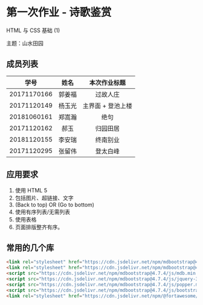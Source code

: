 # 第一次作业 - 诗歌鉴赏

HTML 与 CSS 基础 (1) 

主题：山水田园

## 成员列表

|     学号     |    姓名   |    本次作业标题   |  
| :----------:|:--------:|:---------------:|
| 20171170166 | 郭姜福 | 过故人庄 |
| 20171120149 | 杨玉光 | 主界面 + 登池上楼|
| 20181060161 | 郑嵩瀚 | 绝句 |
| 20171120162 | 郝玉 | 归园田居 |
| 20181120155 | 李安瑞 | 终南别业 |
| 20171120295 | 张留伟 | 登太白峰 |

## 应用要求

1. 使用 HTML 5
2. 包括图片、超链接、文字
3. (Back to top) OR (Go to bottom)
4. 使用有序列表/无需列表
5. 使用表格
6. 页面排版整齐有序。

## 常用的几个库

```html
<link rel="stylesheet" href="https://cdn.jsdelivr.net/npm/mdbootstrap@4.7.4/css/bootstrap.min.css" integrity="sha256-YLGeXaapI0/5IgZopewRJcFXomhRMlYYjugPLSyNjTY=" crossorigin="anonymous">
<link rel="stylesheet" href="https://cdn.jsdelivr.net/npm/mdbootstrap@4.7.4/css/mdb.min.css" integrity="sha256-hJpmKTwvW2JIl3muMuKAt7NEVgB9KSpqAZX+KI5XZGw=" crossorigin="anonymous">
<script src="https://cdn.jsdelivr.net/npm/mdbootstrap@4.7.4/js/mdb.min.js" integrity="sha256-RyKFOSKnuKFSYAyJlfeHdb8ljBAbLJOSh9Bz8pzhhkY=" crossorigin="anonymous"></script>
<script src="https://cdn.jsdelivr.net/npm/mdbootstrap@4.7.4/js/jquery-3.3.1.min.js" integrity="sha256-FgpCb/KJQlLNfOu91ta32o/NMZxltwRo8QtmkMRdAu8=" crossorigin="anonymous"></script>
<script src="https://cdn.jsdelivr.net/npm/mdbootstrap@4.7.4/js/popper.min.js" integrity="sha256-WMtqeK/CBLcWXpR8lly85ilu4OWH+6s+EsDStjeOkAQ=" crossorigin="anonymous"></script>
<script src="https://cdn.jsdelivr.net/npm/mdbootstrap@4.7.4/js/bootstrap.min.js" integrity="sha256-CjSoeELFOcH0/uxWu6mC/Vlrc1AARqbm/jiiImDGV3s=" crossorigin="anonymous"></script>
<link rel="stylesheet" href="https://cdn.jsdelivr.net/npm/@fortawesome/fontawesome-free@5.7.0/css/all.min.css" integrity="sha256-r9xr8t6YH/19Nwt29E51gFcvGX774hS5z6QAXRidjq4=" crossorigin="anonymous">
```
